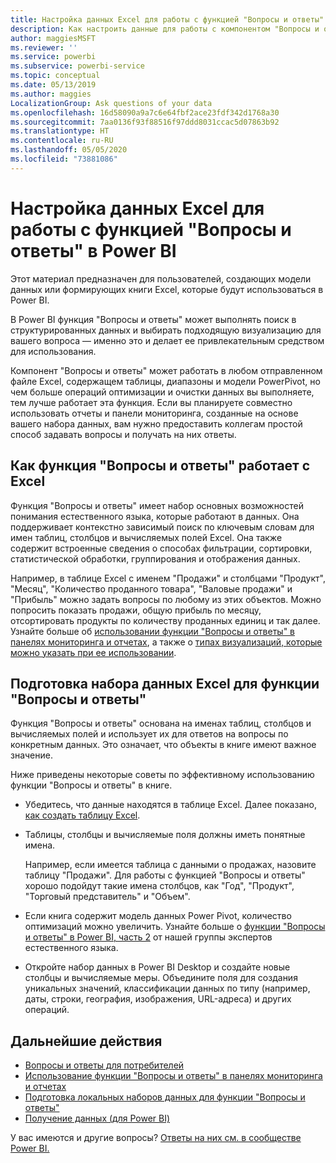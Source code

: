 ```yaml
---
title: Настройка данных Excel для работы с функцией "Вопросы и ответы" в Power BI
description: Как настроить данные для работы с компонентом "Вопросы и ответы" в Power BI
author: maggiesMSFT
ms.reviewer: ''
ms.service: powerbi
ms.subservice: powerbi-service
ms.topic: conceptual
ms.date: 05/13/2019
ms.author: maggies
LocalizationGroup: Ask questions of your data
ms.openlocfilehash: 16d58090a9a7c6e64fbf2ace23fdf342d1768a30
ms.sourcegitcommit: 7aa0136f93f88516f97ddd8031ccac5d07863b92
ms.translationtype: HT
ms.contentlocale: ru-RU
ms.lasthandoff: 05/05/2020
ms.locfileid: "73881086"
---
```

# <a name="make-excel-data-work-well-with-qa-in-power-bi"></a>Настройка данных Excel для работы с функцией "Вопросы и ответы" в Power BI
Этот материал предназначен для пользователей, создающих модели данных или формирующих книги Excel, которые будут использоваться в Power BI.

В Power BI функция "Вопросы и ответы" может выполнять поиск в структурированных данных и выбирать подходящую визуализацию для вашего вопроса — именно это и делает ее привлекательным средством для использования.   

Компонент "Вопросы и ответы" может работать в любом отправленном файле Excel, содержащем таблицы, диапазоны и модели PowerPivot, но чем больше операций оптимизации и очистки данных вы выполняете, тем лучше работает эта функция.  Если вы планируете совместно использовать отчеты и панели мониторинга, созданные на основе вашего набора данных, вам нужно предоставить коллегам простой способ задавать вопросы и получать на них ответы.

## <a name="how-qa-works-with-excel"></a>Как функция "Вопросы и ответы" работает с Excel
Функция "Вопросы и ответы" имеет набор основных возможностей понимания естественного языка, которые работают в данных. Она поддерживает контекстно зависимый поиск по ключевым словам для имен таблиц, столбцов и вычисляемых полей Excel. Она также содержит встроенные сведения о способах фильтрации, сортировки, статистической обработки, группирования и отображения данных. 

Например, в таблице Excel с именем "Продажи" и столбцами "Продукт", "Месяц", "Количество проданного товара", "Валовые продажи" и "Прибыль" можно задать вопросы по любому из этих объектов.  Можно попросить показать продажи, общую прибыль по месяцу, отсортировать продукты по количеству проданных единиц и так далее. Узнайте больше об [использовании функции "Вопросы и ответы" в панелях мониторинга и отчетах](power-bi-tutorial-q-and-a.md), а также о [типах визуализаций, которые можно указать при ее использовании](visuals/power-bi-visualization-types-for-reports-and-q-and-a.md).

## <a name="prepare-an-excel-dataset-for-qa"></a>Подготовка набора данных Excel для функции "Вопросы и ответы"
Функция "Вопросы и ответы" основана на именах таблиц, столбцов и вычисляемых полей и использует их для ответов на вопросы по конкретным данных. Это означает, что объекты в книге имеют важное значение.

Ниже приведены некоторые советы по эффективному использованию функции "Вопросы и ответы" в книге.

* Убедитесь, что данные находятся в таблице Excel. Далее показано, [как создать таблицу Excel](https://support.office.com/article/Create-an-Excel-table-in-a-worksheet-e81aa349-b006-4f8a-9806-5af9df0ac664).
* Таблицы, столбцы и вычисляемые поля должны иметь понятные имена.
  
  Например, если имеется таблица с данными о продажах, назовите таблицу "Продажи". Для работы с функцией "Вопросы и ответы" хорошо подойдут такие имена столбцов, как "Год", "Продукт", "Торговый представитель" и "Объем".

* Если книга содержит модель данных Power Pivot, количество оптимизаций можно увеличить. Узнайте больше о [функции "Вопросы и ответы" в Power BI, часть 2](https://blogs.msdn.com/b/powerbi/archive/2014/02/27/demystifying-power-bi-q-amp-a-part-2.aspx) от нашей группы экспертов естественного языка.

* Откройте набор данных в Power BI Desktop и создайте новые столбцы и вычисляемые меры. Объедините поля для создания уникальных значений, классификации данных по типу (например, даты, строки, география, изображения, URL-адреса) и других операций.

## <a name="next-steps"></a>Дальнейшие действия

- [Вопросы и ответы для потребителей](consumer/end-user-q-and-a.md)  
- [Использование функции "Вопросы и ответы" в панелях мониторинга и отчетах](power-bi-tutorial-q-and-a.md)
- [Подготовка локальных наборов данных для функции "Вопросы и ответы"](service-q-and-a-direct-query.md)   
- [Получение данных (для Power BI)](service-get-data.md)  

У вас имеются и другие вопросы? [Ответы на них см. в сообществе Power BI.](https://community.powerbi.com/)

